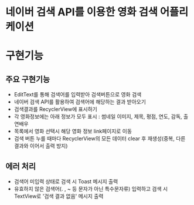 # 네이버 검색 API를 이용한 영화 검색 어플리케이션

# 구현기능
## 주요 구현기능
- EditText를 통해 검색어를 입력받아 검색버튼으로 영화 검색
- 네이버 검색 API를 활용하여 검색어에 해당하는 결과 받아오기
- 검색결과를 RecyclerView에 표시하기
- 각 영화정보에는 아래 정보가 모두 표시 : 썸네일 이미지, 제목, 평점, 연도, 감독, 출연배우
- 목록에서 영화 선택시 해당 영화 정보 link페이지로 이동
- 검색 버튼 누를 때마다 RecyclerView의 모든 데이터 clear 후 재생성(중복, 다른 결과와 이어서 출력 방지)

## 에러 처리
- 검색어 미입력 상태로 검색 시 Toast 메시지 출력
- 유효하지 않은 검색어(. , ~ 등 문자가 아닌 특수문자류) 입력하고 검색 시 TextView로 '검색 결과 없음' 메시지 출력
